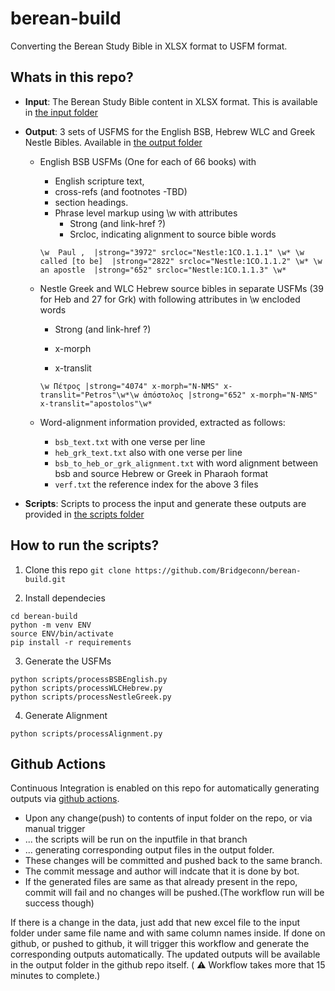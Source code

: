 # berean-build

Converting the Berean Study Bible in XLSX format to USFM format.

## Whats in this repo?

* **Input**: The Berean Study Bible content in XLSX format. This is available in [the input folder](./input)

* **Output**: 3 sets of USFMS for the English BSB, Hebrew WLC and Greek Nestle Bibles. Available in [the output folder](./output) 
	* English BSB USFMs (One for each of 66 books) with  
		* English scripture text,  
		* cross-refs (and footnotes -TBD)  
		* section headings.  
		* Phrase level markup using \w with attributes  
			* Strong (and link-href ?) 
			* Srcloc, indicating alignment to source bible words 

		```
		\w  Paul ,  |strong="3972" srcloc="Nestle:1CO.1.1.1" \w* \w  called [to be]  |strong="2822" srcloc="Nestle:1CO.1.1.2" \w* \w  an apostle  |strong="652" srcloc="Nestle:1CO.1.1.3" \w* 
		```

	* Nestle Greek and WLC Hebrew source bibles in separate USFMs (39 for Heb and 27 for Grk) with following attributes in \w encloded words 

		* Strong (and link-href ?) 

		* x-morph 

		* x-translit 

		```
		\w Πέτρος |strong="4074" x-morph="N-NMS" x-translit="Petros"\w*\w ἀπόστολος |strong="652" x-morph="N-NMS" x-translit="apostolos"\w* 
		```

	* Word-alignment information provided, extracted as follows:

    	* `bsb_text.txt` with one verse per line
    	* `heb_grk_text.txt` also with one verse per line
    	* `bsb_to_heb_or_grk_alignment.txt` with word alignment between bsb and source Hebrew or Greek in Pharaoh format
    	* `verf.txt` the reference index for the above 3 files


* **Scripts**: Scripts to process the input and generate these outputs are provided in [the scripts folder](./scripts)

## How to run the scripts?

1. Clone this repo
`git clone https://github.com/Bridgeconn/berean-build.git`

2. Install dependecies

```
cd berean-build
python -m venv ENV
source ENV/bin/activate
pip install -r requirements
```
3. Generate the USFMs

```
python scripts/processBSBEnglish.py
python scripts/processWLCHebrew.py
python scripts/processNestleGreek.py 
```

4. Generate Alignment

`python scripts/processAlignment.py`

## Github Actions

Continuous Integration is enabled on this repo for automatically generating outputs via [github actions](./.github/workflows/generate-outputs.yml).

* Upon any change(push) to contents of input folder on the repo, or via manual trigger
* ... the scripts will be run on the inputfile in that branch
* ... generating corresponding output files in the output folder.
* These changes will be committed and pushed back to the same branch.
* The commit message and author will indcate that it is done by bot.
* If the generated files are same as that already present in the repo, commit will fail and no changes will be pushed.(The workflow run will be success though)

If there is a change in the data, just add that new excel file to the input folder under same file name and with same column names inside. If done on github, or pushed to github, it will trigger this workflow and generate the corresponding outputs automatically. The updated outputs will be available in the output folder in the github repo itself. ( :warning: Workflow takes more that 15 minutes to complete.)

